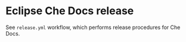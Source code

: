 # Eclipse Che Docs release

See `release.yml` workflow, which performs release procedures for Che Docs.